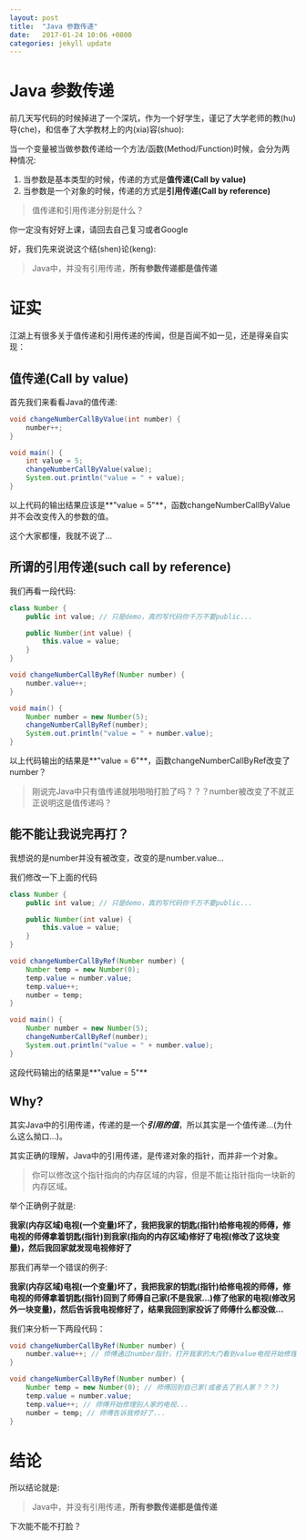 ```yaml
---
layout: post
title:  "Java 参数传递"
date:   2017-01-24 10:06 +0800
categories: jekyll update
---
```


# Java 参数传递 #

前几天写代码的时候掉进了一个深坑，作为一个好学生，谨记了大学老师的教(hu)导(che)，和信奉了大学教材上的内(xia)容(shuo):

当一个变量被当做参数传递给一个方法/函数(Method/Function)时候，会分为两种情况:

1. 当参数是基本类型的时候，传递的方式是**值传递(Call by value)**
2. 当参数是一个对象的时候，传递的方式是**引用传递(Call by reference)**

>值传递和引用传递分别是什么？

你一定没有好好上课，请回去自己复习或者Google

好，我们先来说说这个结(shen)论(keng):

>Java中，并没有引用传递，**所有参数传递都是值传递**

# 证实 #

江湖上有很多关于值传递和引用传递的传闻，但是百闻不如一见，还是得亲自实现：

## 值传递(Call by value) ##

首先我们来看看Java的值传递:

```Java
void changeNumberCallByValue(int number) {
    number++;
}

void main() {
    int value = 5;
    changeNumberCallByValue(value);
    System.out.println("value = " + value);
}
```
以上代码的输出结果应该是**"value = 5"**，函数changeNumberCallByValue并不会改变传入的参数的值。

这个大家都懂，我就不说了...

## 所谓的引用传递(such call by reference) ##

我们再看一段代码:

```Java
class Number {
    public int value; // 只是demo，真的写代码你千万不要public...

    public Number(int value) {
    	this.value = value;
    }
}

void changeNumberCallByRef(Number number) {
    number.value++;
}

void main() {
    Number number = new Number(5);
    changeNumberCallByRef(number);
    System.out.println("value = " + number.value);
}
```

以上代码输出的结果是**"value = 6"**，函数changeNumberCallByRef改变了number？

>刚说完Java中只有值传递就啪啪啪打脸了吗？？？number被改变了不就正正说明这是值传递吗？

## 能不能让我说完再打？ ##

我想说的是number并没有被改变，改变的是number.value...

我们修改一下上面的代码

```Java
class Number {
    public int value; // 只是demo，真的写代码你千万不要public...

    public Number(int value) {
    	this.value = value;
    }
}

void changeNumberCallByRef(Number number) {
    Number temp = new Number(0);
    temp.value = number.value;
    temp.value++;
    number = temp;
}

void main() {
    Number number = new Number(5);
    changeNumberCallByRef(number);
    System.out.println("value = " + number.value);
}
```

这段代码输出的结果是**"value = 5"**

## Why? ##

其实Java中的引用传递，传递的是一个***引用的值***，所以其实是一个值传递...(为什么这么拗口...)。

其实正确的理解，Java中的引用传递，是传递对象的指针，而并非一个对象。

>你可以修改这个指针指向的内存区域的内容，但是不能让指针指向一块新的内存区域。

举个正确例子就是:

**我家(内存区域)电视(一个变量)坏了，我把我家的钥匙(指针)给修电视的师傅，修电视的师傅拿着钥匙(指针)到我家(指向的内存区域)修好了电视(修改了这块变量)，然后我回家就发现电视修好了**

那我们再举一个错误的例子:

**我家(内存区域)电视(一个变量)坏了，我把我家的钥匙(指针)给修电视的师傅，修电视的师傅拿着钥匙(指针)回到了师傅自己家(不是我家...)修了他家的电视(修改另外一块变量)，然后告诉我电视修好了，结果我回到家投诉了师傅什么都没做...**

我们来分析一下两段代码：

```Java
void changeNumberCallByRef(Number number) {
    number.value++; // 师傅通过number指针，打开我家的大门看到value电视开始修理...
}

void changeNumberCallByRef(Number number) {
    Number temp = new Number(0); // 师傅回到自己家(或者去了别人家？？？)
    temp.value = number.value;
    temp.value++; // 师傅开始修理别人家的电视...
    number = temp; // 师傅告诉我修好了...
}
```

# 结论 #

所以结论就是:

>Java中，并没有引用传递，**所有参数传递都是值传递**

下次能不能不打脸？